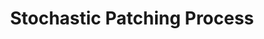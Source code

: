 ---
arxiv: 1605.06886
authors:
- firstname: Xuhui
  institute: Data61, CSIRO, Australia
  lastname: Fan
- firstname: Bin
  institute: Data61, CSIRO, Australia
  lastname: Li
- firstname: Yi
  institute: Data61, CSIRO, Australia
  lastname: Wang
- firstname: Yang
  institute: Data61, CSIRO, Australia
  lastname: Wang
- firstname: Fang
  institute: Data61, CSIRO, Australia
  lastname: Chen
layout: refuses
section: pre
title: Stochastic Patching Process
---